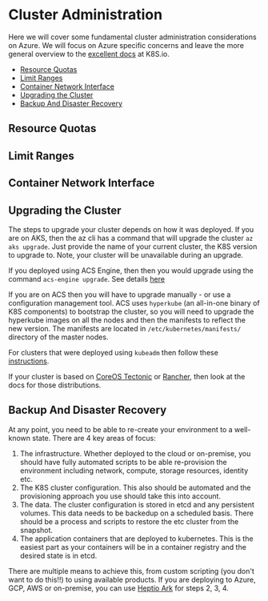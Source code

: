 # Cluster Administration

Here we will cover some fundamental cluster administration considerations on Azure.  We will focus on Azure specific concerns and leave the more general overview to the [excellent docs](https://kubernetes.io/docs/tasks/) at K8S.io. 

- [Resource Quotas](#Resource-Quotas)
- [Limit Ranges](#Limit-Ranges)
- [Container Network Interface](#cni)
- [Upgrading the Cluster](#upgrading)
- [Backup And Disaster Recovery](#backup)

## Resource Quotas

## Limit Ranges

## Container Network Interface

## Upgrading the Cluster

The steps to upgrade your cluster depends on how it was deployed.  If you are on AKS, then the az cli has a command that will upgrade the cluster `az aks upgrade`.  Just provide the name of your current cluster, the K8S version to upgrade to.  Note, your cluster will be unavailable during an upgrade.

If you deployed using ACS Engine, then then you would upgrade using the command `acs-engine upgrade`.  See details [here](https://github.com/Azure/acs-engine/tree/master/examples/k8s-upgrade)

If you are on ACS then you will have to upgrade manually - or use a configuration management tool.  ACS uses `hyperkube` (an all-in-one binary of K8S components) to bootstrap the cluster, so you will need to upgrade the hyperkube images on all the nodes and then the manifests to reflect the new version.  The manifests are located in `/etc/kubernetes/manifests/` directory of the master nodes.

For clusters that were deployed using `kubeadm` then follow these [instructions](https://kubernetes.io/docs/tasks/administer-cluster/kubeadm-upgrade-1-8/).  

If your cluster is based on [CoreOS Tectonic](https://coreos.com/tectonic/) or [Rancher](http://rancher.com/kubernetes/), then look at the docs for those distributions.

## Backup And Disaster Recovery

At any point, you need to be able to re-create your environment to a well-known state.  There are 4 key areas of focus:
1. The infrastructure.  Whether deployed to the cloud or on-premise, you should have fully automated scripts to be able re-provision the environment including network, compute, storage resources, identity etc.
2. The K8S cluster configuration.  This also should be automated and the provisioning approach you use should take this into account.
3. The data.  The cluster configuration is stored in etcd and any persistent volumes.  This data needs to be backedup on a scheduled basis.  There should be a process and scripts to restore the etc cluster from the snapshot.  
4. The application containers that are deployed to kubernetes.  This is the easiest part as your containers will be in a container registry and the desired state is in etcd.

There are multiple means to achieve this, from custom scripting (you don't want to do this!!) to using available products.  If you are deploying to Azure, GCP, AWS or on-premise, you can use [Heptio Ark](https://heptio.com/products/#heptio-ark) for steps 2, 3, 4.
